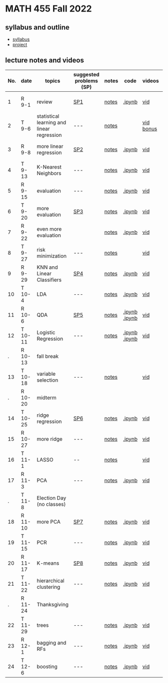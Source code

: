 # MATH 455 Fall 2022

## syllabus and outline

- [syllabus](docs/syllabus.md)
- [project](docs/project.pdf)

## lecture notes and videos

No. | date | topics | suggested problems (SP) | notes | code | videos | quiz problem (QP) | 
--- | --- | --- | --- | --- | --- | --- | --- | 
1|R 9-1 | review | [SP1](sp/SP1_questions.pdf) | [notes](lns/lec1.pdf)| [.ipynb](https://drive.google.com/file/d/1oZU5LX3sVJ9KnPLx1m9x1Nqwb0pM8r3K/view?usp=sharing) | [vid](https://youtu.be/hMJt1JczF4c)| [QP 1](qp/qp1.pdf) due Sept 8 | 
2|T 9-6 | statistical learning and linear regression | --- | [notes](lns/lec2.pdf)| | [vid](https://youtu.be/80MIZbpCxAA) [bonus](https://youtu.be/e2PJqfx134g)|  | 
3|R 9-8 | more linear regression | [SP2](sp/SP2_questions.pdf)| [notes](lns/lec3.pdf)| [.ipynb](code/lab2_regression.ipynb) | [vid](https://youtu.be/eUodj45Yu64) | [QP 2](qp/qp2.pdf) due Sept 15 | 
4|T 9-13 | K-Nearest Neighbors | --- | [notes](lns/lec4.pdf)|  [.ipynb](code/lab3_knn.ipynb) | [vid](https://youtu.be/Had_sFlVbhg) | --- | 
5|R 9-15 | evaluation | --- | [notes](lns/lec5.pdf) | [.ipynb](code/lab3_knn.ipynb) | [vid](https://youtu.be/fwBXj_70S00) | [QP 3](qp/qp3.pdf) due Sept 22 | 
6|T 9-20 | more evaluation | [SP3](sp/SP3_questions.pdf) | [notes](lns/lec6.pdf) | [.ipynb](code/lab4_evaluation.ipynb) | [vid](https://youtu.be/5NFST65VyBY) | --- |
7|R 9-22 | even more evaluation | | [notes](lns/lec7.pdf)|  [.ipynb](code/lab5_more_eval.ipynb)  | [vid](https://youtu.be/ZwNaCy6PpC4)|[QP 4](qp/qp4.pdf) due Sept 29 | 
8|T 9-27 | risk minimization |  --- | [notes](lns/lec8.pdf)|  | [vid](https://youtu.be/-IcBJM14oUo)| --- |
9|R 9-29 | KNN and Linear Classifiers | [SP4](sp/SP4_questions.pdf)| [notes](lns/lec9.pdf)| [.ipynb](code/lab6_knn_class.ipynb) | [vid](https://youtu.be/5wFpOEoYStQ)| [QP 5](qp/qp5.pdf) due Oct 6 | 
10 |T 10-4 | LDA | --- | [notes](lns/lec10.pdf)| [.ipynb](code/lab7_imbalance.ipynb) | [vid](https://youtu.be/2LqyJrDWmuc)| --- | 
11|R 10-6 | QDA | [SP5](sp/SP5_questions.pdf) | [notes](lns/lec11.pdf)| [.ipynb](code/lab8_lda.ipynb) [.ipynb](code/lab9_qda.ipynb) | [vid](https://youtu.be/ZIy8T1GNyD4) | [QP 6](qp/qp6.pdf) due Oct 17 | 
12|T 10-11 | Logistic Regression | --- | [notes](lns/lec12.pdf)| [.ipynb](code/lab10_masking.ipynb) [.ipynb](code/lab11_logistic.ipynb)  | [vid](https://youtu.be/OJ2ZduZYVYA)| --- | 
. |R 10-13 | fall break | 
13 | T 10-18 | variable selection | --- | [notes](lns/lec13.pdf)| | [vid](https://youtu.be/r5JQI2cIOHs)| --- | 
.| R 10-20 | midterm | 
14|T 10-25 | ridge regression | [SP6](sp/SP6_questions.pdf) | [notes](lns/lec14.pdf)| [.ipynb](code/lab12_var_sel.ipynb) | [vid](https://youtu.be/ZaLSsM1-10A) | [QP7](qp/qp7.pdf) due Nov 1 | 
15|R 10-27 | more ridge | --- | [notes](lns/lec15.pdf)| [.ipynb](code/lab13_ridge.ipynb)  | [vid](https://youtu.be/cK_YTC1GmYU)| ---  | 
16|T 11-1 | LASSO | -- | [notes](lns/lec16.pdf) | | [vid](https://youtu.be/83QbTNNehYs)|  | 
17 |R 11-3 | PCA | --- | [notes](lns/lec17.pdf) | [.ipynb](code/lab14_lasso.ipynb)  | [vid](https://youtu.be/pd0id2CczBU) |  |
. | T 11-8 | Election Day (no classes) | 
18|R 11-10 | more PCA | [SP7](sp/SP7_questions.pdf) | [notes](lns/lec18.pdf)| [.ipynb](code/lab15_pca.ipynb)  | [vid](https://youtu.be/HVrDAMGDe9w)| [QP8](qp/qp8.pdf) due Nov 17 | 
19|T 11-15 | PCR | --- | [notes](lns/lec19.pdf)| [.ipynb](code/lab16_pcr.ipynb) | [vid](https://youtu.be/aT7yHwP917E)|  --- | 
20|R 11-17 | K-means | [SP8](sp/SP8_questions.pdf) | [notes](lns/lec20.pdf)| [.ipynb](code/lab17_kmeans.ipynb) | [vid](https://youtu.be/MfOuwa2musw) | [QP9](qp/qp9.pdf) due Nov 29 | 
21|T 11-22 | hierarchical clustering | --- | [notes](lns/lec21.pdf)| [.ipynb](code/lab18_hierarchical.ipynb) | [vid](https://youtu.be/a83qwKsoQCU) | ---  | 
. | R 11-24 | Thanksgiving | 
22|T 11-29 | trees | --- | [notes](lns/lec21.pdf)| [.ipynb](code/lec22.ipynb)  | [vid]() | [QP10](qp/qp10.pdf) due Dec 6 | 
23|R 12-1 | bagging and RFs | --- |[notes](lns/lec22.pdf)| [.ipynb](code/lec23.ipynb) | [vid]() | --- | 
24|T 12-6 | boosting | --- | [notes](lns/lec23.pdf)|[.ipynb](code/lec24.ipynb) |  [vid]() | --- | 



